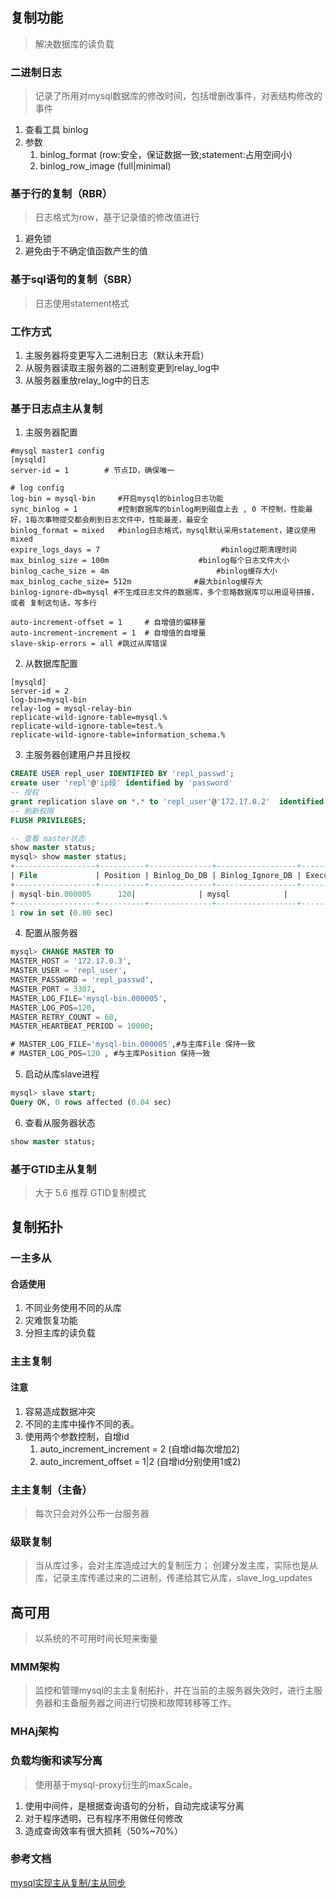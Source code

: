 ## 复制功能
>解决数据库的读负载


### 二进制日志
>记录了所用对mysql数据库的修改时间，包括增删改事件，对表结构修改的事件

1. 查看工具 binlog
2. 参数
   1. binlog_format (row:安全，保证数据一致;statement:占用空间小)
   2. binlog_row_image (full|minimal)

### 基于行的复制（RBR）

> 日志格式为row，基于记录值的修改值进行

1. 避免锁
2. 避免由于不确定值函数产生的值

### 基于sql语句的复制（SBR）

> 日志使用statement格式


### 工作方式 

1. 主服务器将变更写入二进制日志（默认未开启）
2. 从服务器读取主服务器的二进制变更到relay_log中
3. 从服务器重放relay_log中的日志


### 基于日志点主从复制

1. 主服务器配置

```
#mysql master1 config 
[mysqld]
server-id = 1        # 节点ID，确保唯一

# log config
log-bin = mysql-bin     #开启mysql的binlog日志功能
sync_binlog = 1         #控制数据库的binlog刷到磁盘上去 , 0 不控制，性能最好，1每次事物提交都会刷到日志文件中，性能最差，最安全
binlog_format = mixed   #binlog日志格式，mysql默认采用statement，建议使用mixed
expire_logs_days = 7                           #binlog过期清理时间
max_binlog_size = 100m                    #binlog每个日志文件大小
binlog_cache_size = 4m                        #binlog缓存大小
max_binlog_cache_size= 512m              #最大binlog缓存大
binlog-ignore-db=mysql #不生成日志文件的数据库，多个忽略数据库可以用逗号拼接，或者 复制这句话，写多行

auto-increment-offset = 1     # 自增值的偏移量
auto-increment-increment = 1  # 自增值的自增量
slave-skip-errors = all #跳过从库错误
```

2. 从数据库配置

```
[mysqld]
server-id = 2
log-bin=mysql-bin
relay-log = mysql-relay-bin
replicate-wild-ignore-table=mysql.%
replicate-wild-ignore-table=test.%
replicate-wild-ignore-table=information_schema.%
```


3. 主服务器创建用户并且授权

```sql
CREATE USER repl_user IDENTIFIED BY 'repl_passwd';
create user 'repl'@'ip段' identified by 'password'
-- 授权
grant replication slave on *.* to 'repl_user'@'172.17.0.2'  identified by 'repl_passwd';
-- 刷新权限
FLUSH PRIVILEGES;

-- 查看 master状态
show master status;
mysql> show master status;
+------------------+----------+--------------+------------------+-------------------+
| File             | Position | Binlog_Do_DB | Binlog_Ignore_DB | Executed_Gtid_Set |
+------------------+----------+--------------+------------------+-------------------+
| mysql-bin.000005      120|              | mysql            |                   |
+------------------+----------+--------------+------------------+-------------------+
1 row in set (0.00 sec)
```

4. 配置从服务器

```sql
mysql> CHANGE MASTER TO 
MASTER_HOST = '172.17.0.3',  
MASTER_USER = 'repl_user', 
MASTER_PASSWORD = 'repl_passwd',
MASTER_PORT = 3307,
MASTER_LOG_FILE='mysql-bin.000005',
MASTER_LOG_POS=120,
MASTER_RETRY_COUNT = 60,
MASTER_HEARTBEAT_PERIOD = 10000; 

# MASTER_LOG_FILE='mysql-bin.000005',#与主库File 保持一致
# MASTER_LOG_POS=120 , #与主库Position 保持一致
```

5. 启动从库slave进程

```sql
mysql> slave start;
Query OK, 0 rows affected (0.04 sec)
```

6. 查看从服务器状态
```sql
show master status;
```


### 基于GTID主从复制

> 大于 5.6 推荐 GTID复制模式



## 复制拓扑

### 一主多从

#### 合适使用

1. 不同业务使用不同的从库
2. 灾难恢复功能
3. 分担主库的读负载


### 主主复制

#### 注意

1. 容易造成数据冲突
2. 不同的主库中操作不同的表。
3. 使用两个参数控制，自增id
   1. auto_increment_increment = 2 (自增id每次增加2)
   2. auto_increment_offset = 1|2 (自增id分别使用1或2)

### 主主复制（主备）

> 每次只会对外公布一台服务器


### 级联复制

> 当从库过多，会对主库造成过大的复制压力； 创建分发主库，实际也是从库，记录主库传递过来的二进制，传递给其它从库，slave_log_updates


## 高可用

> 以系统的不可用时间长短来衡量


### MMM架构

> 监控和管理mysql的主主复制拓扑，并在当前的主服务器失效时，进行主服务器和主备服务器之间进行切换和故障转移等工作。

### MHAj架构


### 负载均衡和读写分离

> 使用基于mysql-proxy衍生的maxScale。

1. 使用中间件，是根据查询语句的分析，自动完成读写分离
2. 对于程序透明，已有程序不用做任何修改
3. 造成查询效率有很大损耗（50%~70%）






### 参考文档

[mysql实现主从复制/主从同步](https://www.jianshu.com/p/19cb0f16dea4)